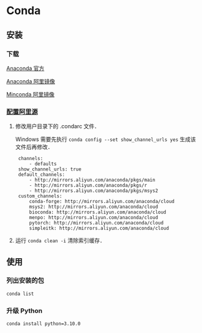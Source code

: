 # Conda

## 安装

### 下载

[Anaconda 官方](https://www.anaconda.com/)

[Anaconda 阿里镜像](https://mirrors.aliyun.com/anaconda/)

[Minconda 阿里镜像](http://mirrors.aliyun.com/anaconda/miniconda/)

### [配置阿里源](https://developer.aliyun.com/mirror/anaconda)

1. 修改用户目录下的 .condarc 文件．

    Windows 需要先执行 `conda config --set show_channel_urls yes` 生成该文件后再修改．

        channels:
            - defaults
        show_channel_urls: true
        default_channels:
            - http://mirrors.aliyun.com/anaconda/pkgs/main
            - http://mirrors.aliyun.com/anaconda/pkgs/r
            - http://mirrors.aliyun.com/anaconda/pkgs/msys2
        custom_channels:
            conda-forge: http://mirrors.aliyun.com/anaconda/cloud
            msys2: http://mirrors.aliyun.com/anaconda/cloud
            bioconda: http://mirrors.aliyun.com/anaconda/cloud
            menpo: http://mirrors.aliyun.com/anaconda/cloud
            pytorch: http://mirrors.aliyun.com/anaconda/cloud
            simpleitk: http://mirrors.aliyun.com/anaconda/cloud

2. 运行 `conda clean -i` 清除索引缓存．

## 使用

### 列出安装的包

```sh
conda list
```

### 升级 Python

```sh
conda install python=3.10.0
```
